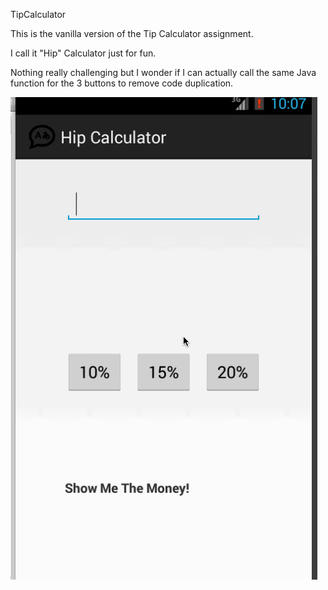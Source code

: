 TipCalculator

This is the vanilla version of the Tip Calculator assignment.

I call it "Hip" Calculator just for fun.

Nothing really challenging but I wonder if I can actually call the same Java function for the 3 buttons to remove code duplication.


![alt tag](https://github.com/wct0324/TipCalculator/blob/master/Walkthrough_20141110.gif)



